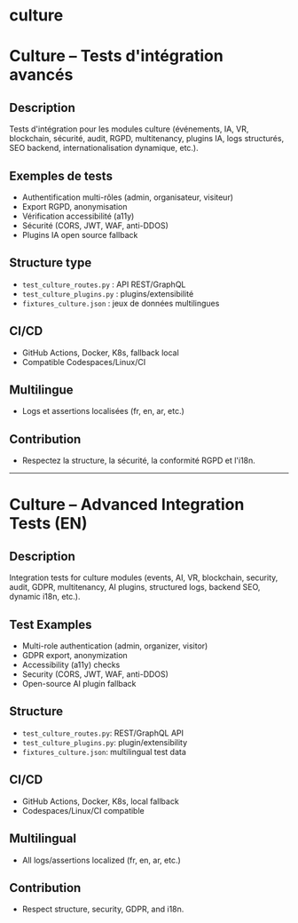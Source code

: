 # culture

# Culture – Tests d'intégration avancés

## Description
Tests d'intégration pour les modules culture (événements, IA, VR, blockchain, sécurité, audit, RGPD, multitenancy, plugins IA, logs structurés, SEO backend, internationalisation dynamique, etc.).

## Exemples de tests
- Authentification multi-rôles (admin, organisateur, visiteur)
- Export RGPD, anonymisation
- Vérification accessibilité (a11y)
- Sécurité (CORS, JWT, WAF, anti-DDOS)
- Plugins IA open source fallback

## Structure type
- `test_culture_routes.py` : API REST/GraphQL
- `test_culture_plugins.py` : plugins/extensibilité
- `fixtures_culture.json` : jeux de données multilingues

## CI/CD
- GitHub Actions, Docker, K8s, fallback local
- Compatible Codespaces/Linux/CI

## Multilingue
- Logs et assertions localisées (fr, en, ar, etc.)

## Contribution
- Respectez la structure, la sécurité, la conformité RGPD et l'i18n.

---

# Culture – Advanced Integration Tests (EN)

## Description
Integration tests for culture modules (events, AI, VR, blockchain, security, audit, GDPR, multitenancy, AI plugins, structured logs, backend SEO, dynamic i18n, etc.).

## Test Examples
- Multi-role authentication (admin, organizer, visitor)
- GDPR export, anonymization
- Accessibility (a11y) checks
- Security (CORS, JWT, WAF, anti-DDOS)
- Open-source AI plugin fallback

## Structure
- `test_culture_routes.py`: REST/GraphQL API
- `test_culture_plugins.py`: plugin/extensibility
- `fixtures_culture.json`: multilingual test data

## CI/CD
- GitHub Actions, Docker, K8s, local fallback
- Codespaces/Linux/CI compatible

## Multilingual
- All logs/assertions localized (fr, en, ar, etc.)

## Contribution
- Respect structure, security, GDPR, and i18n.
